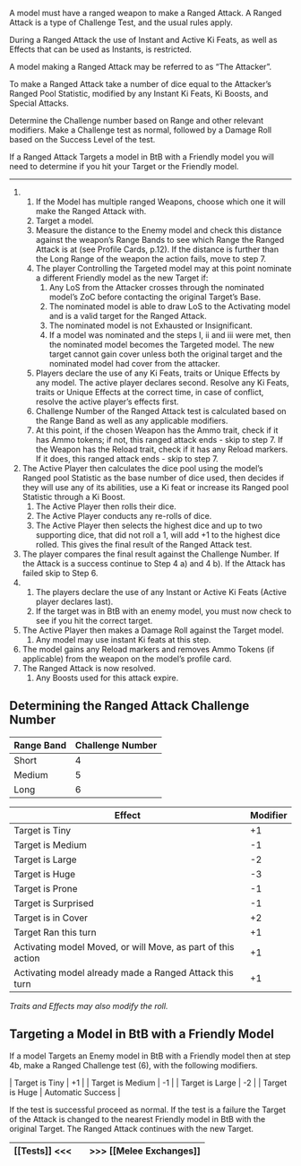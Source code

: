 A model must have a ranged weapon to make a Ranged Attack.
A Ranged Attack is a type of Challenge Test, and the usual rules apply.

During a Ranged Attack the use of Instant and Active Ki Feats, as well as Effects that can be used as Instants, is restricted.

A model making a Ranged Attack may be referred to as “The Attacker”.

To make a Ranged Attack take a number of dice equal to the Attacker’s Ranged Pool Statistic, modified by any Instant Ki Feats, Ki Boosts, and Special Attacks.

Determine the Challenge number based on Range and other relevant modifiers.
Make a Challenge test as normal, followed by a Damage Roll based on the Success Level of the test.

If a Ranged Attack Targets a model in BtB with a Friendly model you will need to determine
if you hit your Target or the Friendly model.

---
1. 
	1. If the Model has multiple ranged Weapons, choose which one it will make the Ranged Attack with.
	2. Target a model.
	3. Measure the distance to the Enemy model and check this distance against the weapon’s Range Bands to see which Range the Ranged Attack is at (see Profile Cards, p.12).
	   If the distance is further than the Long Range of the weapon the action fails, move to step 7.
	4. The player Controlling the Targeted model may at this point nominate a different Friendly model as the new Target if:
		1. Any LoS from the Attacker crosses through the nominated model’s ZoC before contacting the original Target’s Base.
		2. The nominated model is able to draw LoS to the Activating model and is a valid target for the Ranged Attack.
		3. The nominated model is not Exhausted or Insignificant.
		4. If a model was nominated and the steps I, ii and iii were met, then the nominated model becomes the Targeted model.
		   The new target cannot gain cover unless both the original target and the nominated model had cover from the attacker.
	5. Players declare the use of any Ki Feats, traits or Unique Effects by any model. The active player declares second.
	   Resolve any Ki Feats, traits or Unique Effects at the correct time, in case of conflict, resolve the active player’s effects first.
	6. Challenge Number of the Ranged Attack test is calculated based on the Range Band as well as any applicable modifiers.
	7. At this point, if the chosen Weapon has the Ammo trait, check if it has Ammo tokens; if not, this ranged attack ends - skip to step 7.
	   If the Weapon has the Reload trait, check if it has any Reload markers. If it does, this ranged attack ends - skip to step 7.
1. The Active Player then calculates the dice pool using the model’s Ranged pool Statistic as the  base number of dice used, then decides if they will use any of its abilities, use a Ki feat or increase its Ranged pool Statistic through a Ki Boost.
	1. The Active Player then rolls their dice.
	2. The Active Player conducts any re-rolls of dice.
	3. The Active Player then selects the highest dice and up to two supporting dice, that did not roll a 1, will add +1 to the highest dice rolled.
	   This gives the final result of the Ranged Attack test.
2. The player compares the final result against the Challenge Number.
   If the Attack is a success continue to Step 4 a) and 4 b).
   If the Attack has failed skip to Step 6.
3.  
	1. The players declare the use of any Instant or Active Ki Feats (Active player declares last).
	2. If the target was in BtB with an enemy model, you must now check to see if you hit the correct target.
4. The Active Player then makes a Damage Roll against the Target model.
	1. Any model may use instant Ki feats at this step.
5. The model gains any Reload markers and removes Ammo Tokens (if applicable) from the weapon on the model’s profile card.
6. The Ranged Attack is now resolved.
	1. Any Boosts used for this attack expire.
## Determining the Ranged Attack Challenge Number

<span class="headedtable">

| Range Band | Challenge Number |
| ---------- | ---------------- |
| Short      | 4                |
| Medium     | 5                |
| Long       | 6                |

</span>

<span class="headedtable">

| Effect                                                       | Modifier |
| ------------------------------------------------------------ | -------- |
| Target is Tiny                                               | +1       |
| Target is Medium                                             | -1       |
| Target is Large                                              | -2       |
| Target is Huge                                               | -3       |
| Target is Prone                                              | -1       |
| Target is Surprised                                          | -1       |
| Target is in Cover                                           | +2       |
| Target Ran this turn                                         | +1       |
| Activating model Moved, or will Move, as part of this action | +1       |
| Activating model already made a Ranged Attack this turn      | +1       |

</span>

*Traits and Effects may also modify the roll.*
## Targeting a Model in BtB with a Friendly Model

If a model Targets an Enemy model in BtB with a Friendly model then at step 4b, make a Ranged Challenge test (6), with the following modifiers.

<span class="unheadedtable">

| Target is Tiny   | +1                |
| Target is Medium | -1                |
| Target is Large  | -2                |
| Target is Huge   | Automatic Success |

</span>

If the test is successful proceed as normal.
If the test is a failure the Target of the Attack is changed to the nearest Friendly model in BtB with the original Target.
The Ranged Attack continues with the new Target.

| [[Tests]] <<< |     | >>> [[Melee Exchanges]] |
| ------------- | --- | ----------------------- |